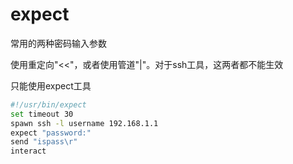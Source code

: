 # expect

常用的两种密码输入参数

使用重定向"<<"，或者使用管道"|"。对于ssh工具，这两者都不能生效

只能使用expect工具

``` bash
#!/usr/bin/expect
set timeout 30
spawn ssh -l username 192.168.1.1
expect "password:"
send "ispass\r"
interact
```